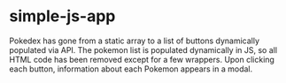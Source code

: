 # simple-js-app
Pokedex has gone from a static array to a list of buttons dynamically populated via API.
The pokemon list is populated dynamically in JS, so all HTML code has been removed except for a few wrappers. 
Upon clicking each button, information about each Pokemon appears in a modal.
